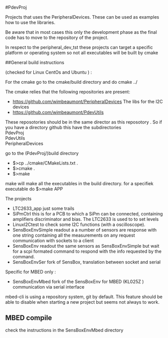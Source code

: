 #PdevProj

Projects  that uses the PeripheralDevices.  These can be used as examples how to use the libraries. 

Be aware that in most cases this only the development phase as the final code has to move to the repository of the project.
 
In respect to the  peripheral_dev_tst  these projects can target a specific platform or operating system so not all executables will be built by cmake 
 
##General build instructions 

(checked for Linux CentOs and Ubuntu ) : 
 
For the cmake go to the cmake/build directory and do cmake ../
 
The cmake relies that the following repositories are present: 
 
*   https://github.com/wimbeaumont/PeripheralDevices   The libs for the I2C devices
*   https://github.com/wimbeaumont/PdevUtils 
 
These reposotories should be in the same director as this reposotory . So if you have a directory github this have the subdirectories  
PdevProj  
PdevUtils  
PeripheralDevices

go to the (PdevProj/)build   directory 

* $>cp ../cmake/CMakeLists.txt  .
* $>cmake .
* $>make 

make will make all the executables in the build directory. 
for a specifiek executable do  $>make  APP 
   
 
The projects 
 
*   LTC2633_app just some trails 
*   SiPmCtrl this is for a PCB to which a SiPm can be connected, containing amplifiers discriminator and bias. The LTC2633 is used to to set levels
*   LinuxI2Ctest to check some I2C functions (with a oscilloscope).
*   SensBoxEnvSimple  readout a a number of sensors are response with one string containing all the measurements on any request communication with sockets to a client 
*   SensBoxEnv readout the same sensors as SensBoxEnvSimple but wait for a scpi formated command to respond with the info requested by the command. 
*   SensBoxEnvSer fork of SensBox, translation between socket and serial 
 
 Specific for MBED only : 

*   SensBoxEnvMbed  fork of the SensBoxEnv for MBED  (KL025Z )  communication via serial interface

mbed-cli  is using a repository system, git by default.  This feature should be able to disable when starting a new project but seems not always to work.



## MBED compile 

check the instructions in the SensBoxEnvMbed directory 


